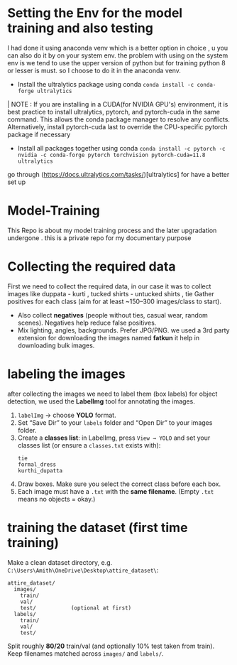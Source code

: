 # Setting the Env for the model training and also testing
I had done it using anaconda venv which is a better option in choice , u you can also do it by on your system env. 
the problem with using on the system env is we tend to use the upper version of python but for training python 8 or lesser is must.
so I choose to do it in the anaconda venv.

- Install the ultralytics package using conda
`conda install -c conda-forge ultralytics`

| NOTE : If you are installing in a CUDA(for NVIDIA GPU's) environment, it is best practice to install ultralytics, pytorch, and pytorch-cuda in the same command. This allows the conda package  manager to resolve any conflicts. Alternatively, install pytorch-cuda last to override the CPU-specific pytorch package if necessary

- Install all packages together using conda
`conda install -c pytorch -c nvidia -c conda-forge pytorch torchvision pytorch-cuda=11.8 ultralytics`

go through (https://docs.ultralytics.com/tasks/)[ultralytics] for have a better set up

# Model-Training
This Repo is about my model training process and the later upgradation undergone . this is a private repo for my documentary purpose

# Collecting the required data
First we need to collect the required data, in our case it was to collect images like duppata - kurti , tucked shirts - untucked shirts , tie
Gather positives for each class (aim for at least ~150–300 images/class to start).
- Also collect **negatives** (people without ties, casual wear, random scenes). Negatives help reduce false positives.
- Mix lighting, angles, backgrounds. Prefer JPG/PNG.
we used a 3rd party extension for downloading the images named **fatkun** it help in downloading bulk images.

# labeling the images
after collecting the images we need to label them (box labels) for object detection, we used the **LabelImg** tool for annotating the images.
1. `labelImg` → choose **YOLO** format.
2. Set “Save Dir” to your `labels` folder and “Open Dir” to your images folder.
3. Create a **classes list**: in LabelImg, press `View → YOLO` and set your classes list (or ensure a `classes.txt` exists with):
    ```
    tie
    formal_dress
    kurthi_dupatta
    ```
4. Draw boxes. Make sure you select the correct class before each box.
5. Each image must have a `.txt` with the **same filename**. (Empty `.txt` means no objects = okay.)

# training the dataset (first time training)
Make a clean dataset directory, e.g. `C:\Users\Amith\OneDrive\Desktop\attire_dataset\`:

```
attire_dataset/
  images/
    train/
    val/
    test/           (optional at first)
  labels/
    train/
    val/
    test/
```

Split roughly **80/20** train/val (and optionally 10% test taken from train). Keep filenames matched across `images/` and `labels/`.
